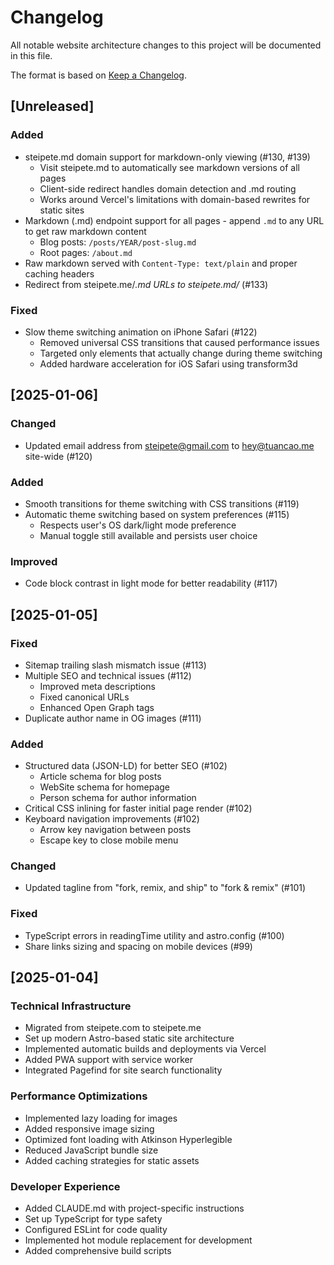 # Changelog

All notable website architecture changes to this project will be documented in this file.

The format is based on [Keep a Changelog](https://keepachangelog.com/en/1.0.0/).

## [Unreleased]

### Added
- steipete.md domain support for markdown-only viewing (#130, #139)
  - Visit steipete.md to automatically see markdown versions of all pages
  - Client-side redirect handles domain detection and .md routing
  - Works around Vercel's limitations with domain-based rewrites for static sites
- Markdown (.md) endpoint support for all pages - append `.md` to any URL to get raw markdown content
  - Blog posts: `/posts/YEAR/post-slug.md`
  - Root pages: `/about.md`
- Raw markdown served with `Content-Type: text/plain` and proper caching headers
- Redirect from steipete.me/*.md URLs to steipete.md/* (#133)

### Fixed
- Slow theme switching animation on iPhone Safari (#122)
  - Removed universal CSS transitions that caused performance issues
  - Targeted only elements that actually change during theme switching
  - Added hardware acceleration for iOS Safari using transform3d

## [2025-01-06]

### Changed
- Updated email address from steipete@gmail.com to hey@tuancao.me site-wide (#120)

### Added
- Smooth transitions for theme switching with CSS transitions (#119)
- Automatic theme switching based on system preferences (#115)
  - Respects user's OS dark/light mode preference
  - Manual toggle still available and persists user choice

### Improved
- Code block contrast in light mode for better readability (#117)

## [2025-01-05]

### Fixed
- Sitemap trailing slash mismatch issue (#113)
- Multiple SEO and technical issues (#112)
  - Improved meta descriptions
  - Fixed canonical URLs
  - Enhanced Open Graph tags
- Duplicate author name in OG images (#111)

### Added
- Structured data (JSON-LD) for better SEO (#102)
  - Article schema for blog posts
  - WebSite schema for homepage
  - Person schema for author information
- Critical CSS inlining for faster initial page render (#102)
- Keyboard navigation improvements (#102)
  - Arrow key navigation between posts
  - Escape key to close mobile menu

### Changed
- Updated tagline from "fork, remix, and ship" to "fork & remix" (#101)

### Fixed
- TypeScript errors in readingTime utility and astro.config (#100)
- Share links sizing and spacing on mobile devices (#99)

## [2025-01-04]

### Technical Infrastructure
- Migrated from steipete.com to steipete.me
- Set up modern Astro-based static site architecture
- Implemented automatic builds and deployments via Vercel
- Added PWA support with service worker
- Integrated Pagefind for site search functionality

### Performance Optimizations
- Implemented lazy loading for images
- Added responsive image sizing
- Optimized font loading with Atkinson Hyperlegible
- Reduced JavaScript bundle size
- Added caching strategies for static assets

### Developer Experience
- Added CLAUDE.md with project-specific instructions
- Set up TypeScript for type safety
- Configured ESLint for code quality
- Implemented hot module replacement for development
- Added comprehensive build scripts